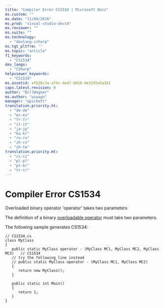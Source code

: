 ```yaml
---
title: "Compiler Error CS1534 | Microsoft Docs"
ms.custom: ""
ms.date: "11/04/2016"
ms.prod: "visual-studio-dev14"
ms.reviewer: ""
ms.suite: ""
ms.technology: 
  - "devlang-csharp"
ms.tgt_pltfrm: ""
ms.topic: "article"
f1_keywords: 
  - "CS1534"
dev_langs: 
  - "CSharp"
helpviewer_keywords: 
  - "CS1534"
ms.assetid: afb28c3a-a74c-4e47-b016-9e3245a5a1b1
caps.latest.revision: 8
author: "BillWagner"
ms.author: "wiwagn"
manager: "wpickett"
translation.priority.ht: 
  - "de-de"
  - "es-es"
  - "fr-fr"
  - "it-it"
  - "ja-jp"
  - "ko-kr"
  - "ru-ru"
  - "zh-cn"
  - "zh-tw"
translation.priority.mt: 
  - "cs-cz"
  - "pl-pl"
  - "pt-br"
  - "tr-tr"
---
```

# Compiler Error CS1534
Overloaded binary operator 'operator' takes two parameters  
  
 The definition of a binary [overloadable operator](../../csharp/programming-guide/statements-expressions-operators/overloadable-operators.md) must take two parameters.  
  
 The following sample generates CS1534:  
  
```  
// CS1534.cs  
class MyClass  
{  
   public static MyClass operator - (MyClass MC1, MyClass MC2, MyClass MC3)   // CS1534  
   // try the following line instead  
   // public static MyClass operator - (MyClass MC1, MyClass MC2)  
   {  
      return new MyClass();  
   }  
  
   public static int Main()  
   {  
      return 1;  
   }  
}  
```